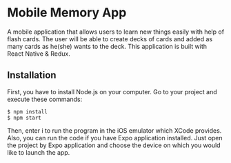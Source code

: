 # Mobile Memory App
A mobile application that allows users to learn new things easily with help of flash cards.
The user will be able to create decks of cards and added as many cards as he(she) wants to the deck.
This application is built with React Native & Redux.

## Installation
First, you have to install Node.js on your computer. Go to your project and execute these commands:
```
$ npm install
$ npm start
```
Then, enter i to run the program in the iOS emulator which XCode provides.
Also, you can run the code if you have Expo application installed. Just open the project by Expo application and choose the device on which you would like to launch the app.
